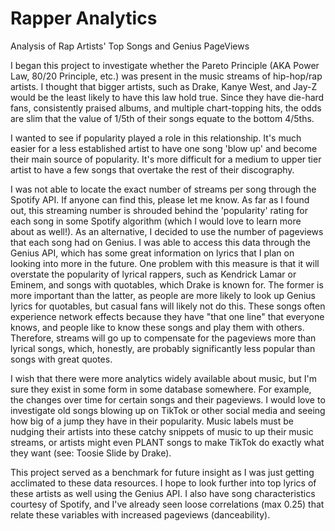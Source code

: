 # Rapper Analytics
Analysis of Rap Artists' Top Songs and Genius PageViews

I began this project to investigate whether the Pareto Principle (AKA Power Law, 80/20 Principle, etc.) was present in the music streams of hip-hop/rap artists. I thought that bigger artists, such as Drake, Kanye West, and Jay-Z would be the least likely to have this law hold true. Since they have die-hard fans, consistently praised albums, and multiple chart-topping hits, the odds are slim that the value of 1/5th of their songs equate to the bottom 4/5ths. 

I wanted to see if popularity played a role in this relationship. It's much easier for a less established artist to have one song 'blow up' and become their main source of popularity. It's more difficult for a medium to upper tier artist to have a few songs that overtake the rest of their discography.

I was not able to locate the exact number of streams per song through the Spotify API. If anyone can find this, please let me know. As far as I found out, this streaming number is shrouded behind the 'popularity' rating for each song in some Spotify algorithm (which I would love to learn more about as well!). As an alternative, I decided to use the number of pageviews that each song had on Genius. I was able to access this data through the Genius API, which has some great information on lyrics that I plan on looking into more in the future. One problem with this measure is that it will overstate the popularity of lyrical rappers, such as Kendrick Lamar or Eminem, and songs with quotables, which Drake is known for. The former is more important than the latter, as people are more likely to look up Genius lyrics for quotables, but casual fans will likely not do this. These songs often experience network effects because they have "that one line" that everyone knows, and people like to know these songs and play them with others. Therefore, streams will go up to compensate for the pageviews more than lyrical songs, which, honestly, are probably significantly less popular than songs with great quotes. 

I wish that there were more analytics widely available about music, but I'm sure they exist in some form in some database somewhere. For example, the changes over time for certain songs and their pageviews. I would love to investigate old songs blowing up on TikTok or other social media and seeing how big of a jump they have in their popularity. Music labels must be nudging their artists into these catchy snippets of music to up their music streams, or artists might even PLANT songs to make TikTok do exactly what they want (see: Toosie Slide by Drake).

This project served as a benchmark for future insight as I was just getting acclimated to these data resources. I hope to look further into top lyrics of these artists as well using the Genius API. I also have song characteristics courtesy of Spotify, and I've already seen loose correlations (max 0.25) that relate these variables with increased pageviews (danceability). 
